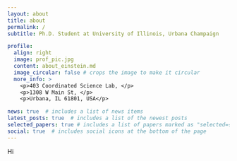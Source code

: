 ```yaml
---
layout: about
title: about
permalink: /
subtitle: Ph.D. Student at University of Illinois, Urbana Champaign

profile:
  align: right
  image: prof_pic.jpg
  content: about_einstein.md
  image_circular: false # crops the image to make it circular
  more_info: >
    <p>403 Coordinated Science Lab, </p>
    <p>1308 W Main St, </p>
    <p>Urbana, IL 61801, USA</p>

news: true  # includes a list of news items
latest_posts: true  # includes a list of the newest posts
selected_papers: true # includes a list of papers marked as "selected={true}"
social: true  # includes social icons at the bottom of the page
---
```


Hi
